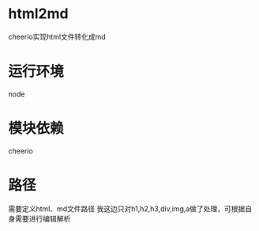# html2md
cheerio实现html文件转化成md

# 运行环境
node
# 模块依赖
cheerio

# 路径
需要定义html、md文件路径
我这边只对h1,h2,h3,div,img,a做了处理，可根据自身需要进行编辑解析
